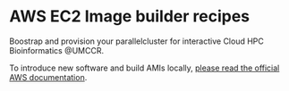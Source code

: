 # AWS EC2 Image builder recipes

Boostrap and provision your parallelcluster for interactive Cloud HPC Bioinformatics @UMCCR.

To introduce new software and build AMIs locally, [please read the official AWS documentation](https://docs.aws.amazon.com/imagebuilder/latest/userguide/image-builder-component-manager-local.html).